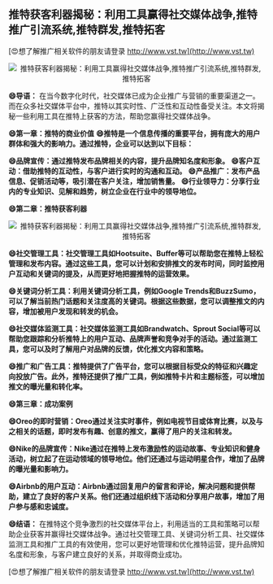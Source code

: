 ## **推特获客利器揭秘：利用工具赢得社交媒体战争,推特推广引流系统,推特群发,推特拓客**

[😍想了解推广相关软件的朋友请登录 http://www.vst.tw](http://www.vst.tw)

 <center><img src="https://vst.tw/MP4/tuiguang/png/8.png" alt="推特获客利器揭秘：利用工具赢得社交媒体战争,推特推广引流系统,推特群发,推特拓客"></center>

**😄导语：**
在当今数字化时代，社交媒体已成为企业推广与营销的重要渠道之一。而在众多社交媒体平台中，推特以其实时性、广泛性和互动性备受关注。本文将揭秘一些利用工具在推特上获客的方法，帮助您赢得社交媒体战争。

**😄第一章：推特的商业价值**
**😄推特是一个信息传播的重要平台，拥有庞大的用户群体和强大的影响力。通过推特，企业可以达到以下目标：**

**😄品牌宣传：通过推特发布品牌相关的内容，提升品牌知名度和形象。**
**😄客户互动：借助推特的互动性，与客户进行实时的沟通和互动。**
**😄产品推广：发布产品信息、促销活动等，吸引潜在客户关注，增加销售量。**
**😄行业领导力：分享行业内的专业知识、见解和趋势，树立企业在行业中的领导地位。**

**😄第二章：推特获客利器**

 <center><img src="https://vst.tw/MP4/tuiguang/png/8.png" alt="推特获客利器揭秘：利用工具赢得社交媒体战争,推特推广引流系统,推特群发,推特拓客"></center>

**😄社交管理工具：社交管理工具如Hootsuite、Buffer等可以帮助您在推特上轻松管理和发布内容。通过这些工具，您可以计划和安排推文的发布时间，同时监控用户互动和关键词的提及，从而更好地把握推特的运营效果。**

**😄关键词分析工具：利用关键词分析工具，例如Google Trends和BuzzSumo，可以了解当前热门话题和关注度高的关键词。根据这些数据，您可以调整推文的内容，增加被用户发现和转发的机会。**

**😄社交媒体监测工具：社交媒体监测工具如Brandwatch、Sprout Social等可以帮助您跟踪和分析推特上的用户互动、品牌声誉和竞争对手的活动。通过监测工具，您可以及时了解用户对品牌的反馈，优化推文内容和策略。**

**😄推广和广告工具：推特提供了广告平台，您可以根据目标受众的特征和兴趣定向投放广告。此外，推特还提供了推广工具，例如推特卡片和主题标签，可以增加推文的曝光量和转化率。**

**😄第三章：成功案例**

**😄Oreo的即时营销：Oreo通过关注实时事件，例如电视节目或体育比赛，以及与之相关的话题，即时发布有趣、创意的推文，赢得了用户的关注和转发。**

**😄Nike的品牌宣传：Nike通过在推特上发布激励性的运动故事、专业知识和健身活动，树立起了在运动领域的领导地位。他们还通过与运动明星合作，增加了品牌的曝光量和影响力。**

**😄Airbnb的用户互动：Airbnb通过回复用户的留言和评论，解决问题和提供帮助，建立了良好的客户关系。他们还通过组织线下活动和分享用户故事，增加了用户参与感和忠诚度。**

**😄结语：**
在推特这个竞争激烈的社交媒体平台上，利用适当的工具和策略可以帮助企业获客并赢得社交媒体战争。通过社交管理工具、关键词分析工具、社交媒体监测工具和推广工具的有效使用，您可以更好地管理和优化推特运营，提升品牌知名度和形象，与客户建立良好的关系，并取得商业成功。

[😍想了解推广相关软件的朋友请登录 http://www.vst.tw](http://www.vst.tw)



